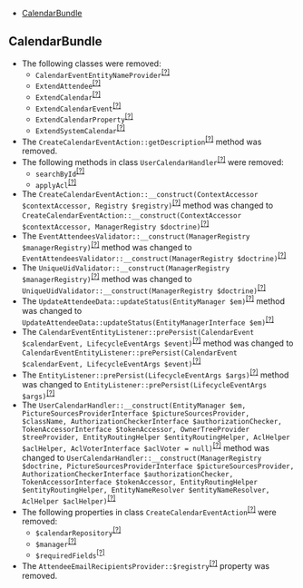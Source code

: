- [CalendarBundle](#calendarbundle)

CalendarBundle
--------------
* The following classes were removed:
   - `CalendarEventEntityNameProvider`<sup>[[?]](https://github.com/oroinc/OroCalendarBundle/tree/5.0.0/Provider/CalendarEventEntityNameProvider.php#L11 "Oro\Bundle\CalendarBundle\Provider\CalendarEventEntityNameProvider")</sup>
   - `ExtendAttendee`<sup>[[?]](https://github.com/oroinc/OroCalendarBundle/tree/5.0.0/Model/ExtendAttendee.php#L15 "Oro\Bundle\CalendarBundle\Model\ExtendAttendee")</sup>
   - `ExtendCalendar`<sup>[[?]](https://github.com/oroinc/OroCalendarBundle/tree/5.0.0/Model/ExtendCalendar.php#L5 "Oro\Bundle\CalendarBundle\Model\ExtendCalendar")</sup>
   - `ExtendCalendarEvent`<sup>[[?]](https://github.com/oroinc/OroCalendarBundle/tree/5.0.0/Model/ExtendCalendarEvent.php#L8 "Oro\Bundle\CalendarBundle\Model\ExtendCalendarEvent")</sup>
   - `ExtendCalendarProperty`<sup>[[?]](https://github.com/oroinc/OroCalendarBundle/tree/5.0.0/Model/ExtendCalendarProperty.php#L5 "Oro\Bundle\CalendarBundle\Model\ExtendCalendarProperty")</sup>
   - `ExtendSystemCalendar`<sup>[[?]](https://github.com/oroinc/OroCalendarBundle/tree/5.0.0/Model/ExtendSystemCalendar.php#L5 "Oro\Bundle\CalendarBundle\Model\ExtendSystemCalendar")</sup>
* The `CreateCalendarEventAction::getDescription`<sup>[[?]](https://github.com/oroinc/OroCalendarBundle/tree/5.0.0/Workflow/Action/CreateCalendarEventAction.php#L240 "Oro\Bundle\CalendarBundle\Workflow\Action\CreateCalendarEventAction::getDescription")</sup> method was removed.
* The following methods in class `UserCalendarHandler`<sup>[[?]](https://github.com/oroinc/OroCalendarBundle/tree/5.0.0/Autocomplete/UserCalendarHandler.php#L67 "Oro\Bundle\CalendarBundle\Autocomplete\UserCalendarHandler")</sup> were removed:
   - `searchById`<sup>[[?]](https://github.com/oroinc/OroCalendarBundle/tree/5.0.0/Autocomplete/UserCalendarHandler.php#L67 "Oro\Bundle\CalendarBundle\Autocomplete\UserCalendarHandler::searchById")</sup>
   - `applyAcl`<sup>[[?]](https://github.com/oroinc/OroCalendarBundle/tree/5.0.0/Autocomplete/UserCalendarHandler.php#L86 "Oro\Bundle\CalendarBundle\Autocomplete\UserCalendarHandler::applyAcl")</sup>
* The `CreateCalendarEventAction::__construct(ContextAccessor $contextAccessor, Registry $registry)`<sup>[[?]](https://github.com/oroinc/OroCalendarBundle/tree/5.0.0/Workflow/Action/CreateCalendarEventAction.php#L76 "Oro\Bundle\CalendarBundle\Workflow\Action\CreateCalendarEventAction")</sup> method was changed to `CreateCalendarEventAction::__construct(ContextAccessor $contextAccessor, ManagerRegistry $doctrine)`<sup>[[?]](https://github.com/oroinc/OroCalendarBundle/tree/5.1.0/Workflow/Action/CreateCalendarEventAction.php#L54 "Oro\Bundle\CalendarBundle\Workflow\Action\CreateCalendarEventAction")</sup>
* The `EventAttendeesValidator::__construct(ManagerRegistry $managerRegistry)`<sup>[[?]](https://github.com/oroinc/OroCalendarBundle/tree/5.0.0/Validator/Constraints/EventAttendeesValidator.php#L20 "Oro\Bundle\CalendarBundle\Validator\Constraints\EventAttendeesValidator")</sup> method was changed to `EventAttendeesValidator::__construct(ManagerRegistry $doctrine)`<sup>[[?]](https://github.com/oroinc/OroCalendarBundle/tree/5.1.0/Validator/Constraints/EventAttendeesValidator.php#L19 "Oro\Bundle\CalendarBundle\Validator\Constraints\EventAttendeesValidator")</sup>
* The `UniqueUidValidator::__construct(ManagerRegistry $managerRegistry)`<sup>[[?]](https://github.com/oroinc/OroCalendarBundle/tree/5.0.0/Validator/Constraints/UniqueUidValidator.php#L25 "Oro\Bundle\CalendarBundle\Validator\Constraints\UniqueUidValidator")</sup> method was changed to `UniqueUidValidator::__construct(ManagerRegistry $doctrine)`<sup>[[?]](https://github.com/oroinc/OroCalendarBundle/tree/5.1.0/Validator/Constraints/UniqueUidValidator.php#L21 "Oro\Bundle\CalendarBundle\Validator\Constraints\UniqueUidValidator")</sup>
* The `UpdateAttendeeData::updateStatus(EntityManager $em)`<sup>[[?]](https://github.com/oroinc/OroCalendarBundle/tree/5.0.0/Migrations/Data/ORM/UpdateAttendeeData.php#L29 "Oro\Bundle\CalendarBundle\Migrations\Data\ORM\UpdateAttendeeData")</sup> method was changed to `UpdateAttendeeData::updateStatus(EntityManagerInterface $em)`<sup>[[?]](https://github.com/oroinc/OroCalendarBundle/tree/5.1.0/Migrations/Data/ORM/UpdateAttendeeData.php#L32 "Oro\Bundle\CalendarBundle\Migrations\Data\ORM\UpdateAttendeeData")</sup>
* The `CalendarEventEntityListener::prePersist(CalendarEvent $calendarEvent, LifecycleEventArgs $event)`<sup>[[?]](https://github.com/oroinc/OroCalendarBundle/tree/5.0.0/EventListener/CalendarEventEntityListener.php#L15 "Oro\Bundle\CalendarBundle\EventListener\CalendarEventEntityListener")</sup> method was changed to `CalendarEventEntityListener::prePersist(CalendarEvent $calendarEvent, LifecycleEventArgs $event)`<sup>[[?]](https://github.com/oroinc/OroCalendarBundle/tree/5.1.0/EventListener/CalendarEventEntityListener.php#L21 "Oro\Bundle\CalendarBundle\EventListener\CalendarEventEntityListener")</sup>
* The `EntityListener::prePersist(LifecycleEventArgs $args)`<sup>[[?]](https://github.com/oroinc/OroCalendarBundle/tree/5.0.0/EventListener/EntityListener.php#L52 "Oro\Bundle\CalendarBundle\EventListener\EntityListener")</sup> method was changed to `EntityListener::prePersist(LifecycleEventArgs $args)`<sup>[[?]](https://github.com/oroinc/OroCalendarBundle/tree/5.1.0/EventListener/EntityListener.php#L52 "Oro\Bundle\CalendarBundle\EventListener\EntityListener")</sup>
* The `UserCalendarHandler::__construct(EntityManager $em, PictureSourcesProviderInterface $pictureSourcesProvider, $className, AuthorizationCheckerInterface $authorizationChecker, TokenAccessorInterface $tokenAccessor, OwnerTreeProvider $treeProvider, EntityRoutingHelper $entityRoutingHelper, AclHelper $aclHelper, AclVoterInterface $aclVoter = null)`<sup>[[?]](https://github.com/oroinc/OroCalendarBundle/tree/5.0.0/Autocomplete/UserCalendarHandler.php#L37 "Oro\Bundle\CalendarBundle\Autocomplete\UserCalendarHandler")</sup> method was changed to `UserCalendarHandler::__construct(ManagerRegistry $doctrine, PictureSourcesProviderInterface $pictureSourcesProvider, AuthorizationCheckerInterface $authorizationChecker, TokenAccessorInterface $tokenAccessor, EntityRoutingHelper $entityRoutingHelper, EntityNameResolver $entityNameResolver, AclHelper $aclHelper)`<sup>[[?]](https://github.com/oroinc/OroCalendarBundle/tree/5.1.0/Autocomplete/UserCalendarHandler.php#L33 "Oro\Bundle\CalendarBundle\Autocomplete\UserCalendarHandler")</sup>
* The following properties in class `CreateCalendarEventAction`<sup>[[?]](https://github.com/oroinc/OroCalendarBundle/tree/5.0.0/Workflow/Action/CreateCalendarEventAction.php#L60 "Oro\Bundle\CalendarBundle\Workflow\Action\CreateCalendarEventAction")</sup> were removed:
   - `$calendarRepository`<sup>[[?]](https://github.com/oroinc/OroCalendarBundle/tree/5.0.0/Workflow/Action/CreateCalendarEventAction.php#L60 "Oro\Bundle\CalendarBundle\Workflow\Action\CreateCalendarEventAction::$calendarRepository")</sup>
   - `$manager`<sup>[[?]](https://github.com/oroinc/OroCalendarBundle/tree/5.0.0/Workflow/Action/CreateCalendarEventAction.php#L65 "Oro\Bundle\CalendarBundle\Workflow\Action\CreateCalendarEventAction::$manager")</sup>
   - `$requiredFields`<sup>[[?]](https://github.com/oroinc/OroCalendarBundle/tree/5.0.0/Workflow/Action/CreateCalendarEventAction.php#L70 "Oro\Bundle\CalendarBundle\Workflow\Action\CreateCalendarEventAction::$requiredFields")</sup>
* The `AttendeeEmailRecipientsProvider::$registry`<sup>[[?]](https://github.com/oroinc/OroCalendarBundle/tree/5.0.0/Provider/AttendeeEmailRecipientsProvider.php#L17 "Oro\Bundle\CalendarBundle\Provider\AttendeeEmailRecipientsProvider::$registry")</sup> property was removed.

